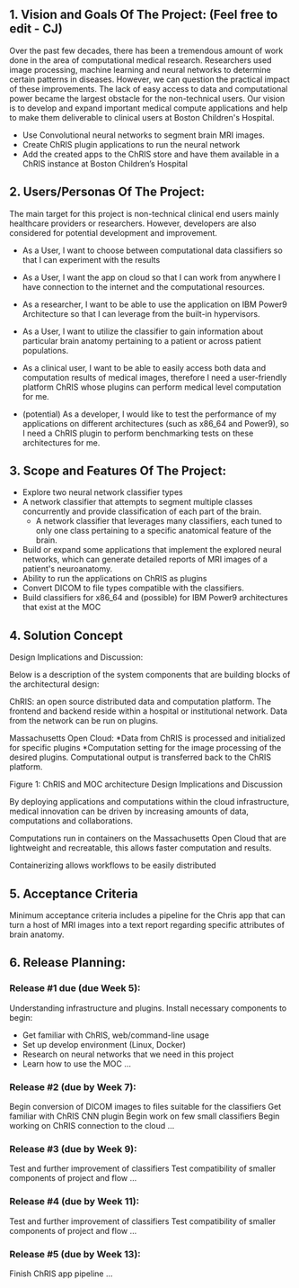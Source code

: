 ## 1.   Vision and Goals Of The Project: (Feel free to edit - CJ)

Over the past few decades, there has been a tremendous amount of work done in the area of computational medical research. Researchers used image processing, machine learning and neural networks to determine certain patterns in diseases. However, we can question the practical impact of these improvements. The lack of easy access to data and computational power became the largest obstacle for the non-technical users. Our vision is to develop and expand important medical compute applications and help to make them deliverable to clinical users at Boston Children's Hospital.

* Use Convolutional neural networks to segment brain MRI images.
* Create ChRIS plugin applications to run the neural network
* Add the created apps to the ChRIS store and have them available in a ChRIS instance at Boston Children’s Hospital


## 2. Users/Personas Of The Project:

The main target for this project is non-technical clinical end users mainly healthcare providers or researchers. However, developers are also considered for potential development and improvement.

* As a User, I want to choose between computational data classifiers so that I can experiment with the results
* As a User, I want the app on cloud so that I can work from anywhere I have connection to the internet and the computational resources.
* As a researcher, I want to be able to use the application on IBM Power9 Architecture so that I can leverage from the built-in hypervisors.
* As a User, I want to utilize the classifier to gain information about particular brain anatomy pertaining to a patient or across patient populations. 

* As a clinical user, I want to be able to easily access both data and computation results of medical images, therefore I need a user-friendly platform ChRIS whose plugins can perform medical level computation for me.
* (potential) As a developer, I would like to test the performance of my applications on different architectures (such as x86_64 and Power9), so I need a ChRIS plugin to perform benchmarking tests on these architectures for me. 


## 3.   Scope and Features Of The Project:

* Explore two neural network classifier types
* A network classifier that attempts to segment multiple classes concurrently and provide classification of each part of the brain. 
	* A network classifier that leverages many classifiers, each tuned to only one class pertaining to a specific anatomical feature of the brain. 
* Build or expand some applications that implement the explored neural networks, which can generate detailed reports of MRI images of a patient's neuroanatomy.
* Ability to run the applications on ChRIS as plugins
* Convert DICOM to file types compatible with the classifiers. 
* Build classifiers for x86_64 and (possible) for IBM Power9 architectures that exist at the MOC

## 4. Solution Concept

Design Implications and Discussion:

Below is a description of the system components that are building blocks of the architectural design:

ChRIS: an open source distributed data and computation platform. The frontend and backend reside within a hospital or institutional network. Data from the network can be run on plugins. 

Massachusetts Open Cloud: 
	*Data from ChRIS is processed and initialized for specific plugins
*Computation setting for the image processing of the desired plugins. Computational output is transferred back to the ChRIS platform.


Figure 1: ChRIS and MOC architecture
Design Implications and Discussion

By deploying applications and computations within the cloud infrastructure, medical innovation can be driven by increasing amounts of data, computations and collaborations. 

Computations run in containers on the Massachusetts Open Cloud that are lightweight and recreatable, this allows faster computation and results. 

Containerizing allows workflows to be easily distributed

## 5. Acceptance Criteria

Minimum acceptance criteria includes a pipeline for the Chris app that can turn a host of MRI images into a text report regarding specific attributes of brain anatomy.

## 6.  Release Planning:
### Release #1 due (due Week 5):
Understanding infrastructure and plugins. Install necessary components to begin:
* Get familiar with ChRIS, web/command-line usage
* Set up develop environment (Linux, Docker)
* Research on neural networks that we need in this project
* Learn how to use the MOC
…

### Release #2 (due by Week 7):
Begin conversion of DICOM images to files suitable for the classifiers
Get familiar with ChRIS CNN plugin
Begin work on few small classifiers
Begin working on ChRIS connection to the cloud
…

### Release #3 (due by Week 9): 
Test and further improvement of classifiers
Test compatibility of smaller components of project and flow
…

### Release #4 (due by Week 11):
Test and further improvement of classifiers
Test compatibility of smaller components of project and flow
…

### Release #5 (due by Week 13):
Finish ChRIS app pipeline 
…


